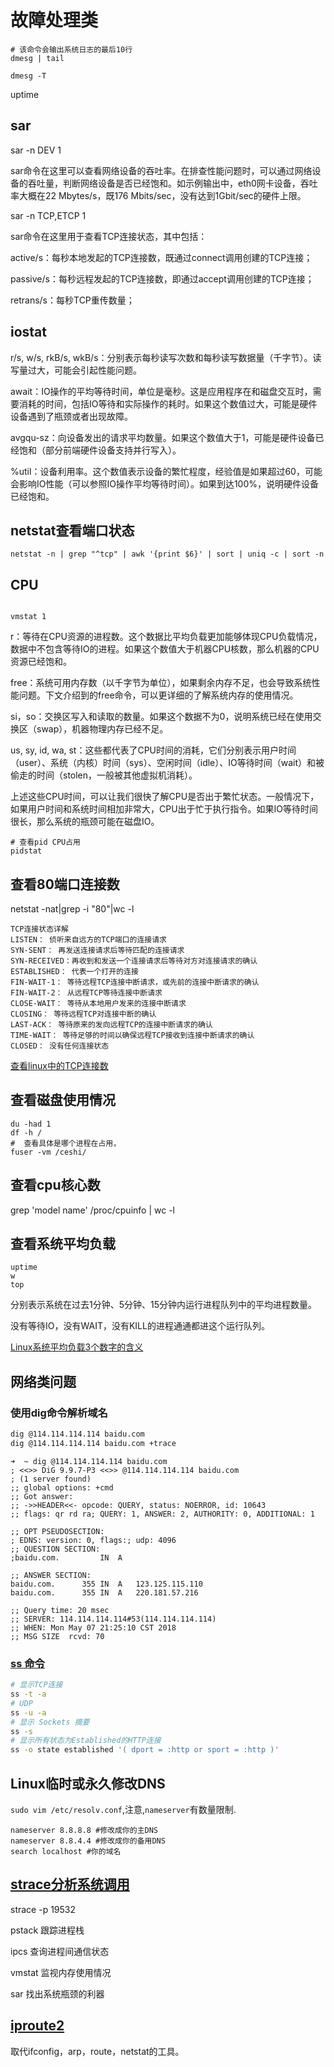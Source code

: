 # 故障处理类



```
# 该命令会输出系统日志的最后10行
dmesg | tail

dmesg -T

```


uptime

## sar

sar -n DEV 1

sar命令在这里可以查看网络设备的吞吐率。在排查性能问题时，可以通过网络设备的吞吐量，判断网络设备是否已经饱和。如示例输出中，eth0网卡设备，吞吐率大概在22 Mbytes/s，既176 Mbits/sec，没有达到1Gbit/sec的硬件上限。


sar -n TCP,ETCP 1

sar命令在这里用于查看TCP连接状态，其中包括：

active/s：每秒本地发起的TCP连接数，既通过connect调用创建的TCP连接；

passive/s：每秒远程发起的TCP连接数，即通过accept调用创建的TCP连接；

retrans/s：每秒TCP重传数量；


## iostat

r/s, w/s, rkB/s, wkB/s：分别表示每秒读写次数和每秒读写数据量（千字节）。读写量过大，可能会引起性能问题。

await：IO操作的平均等待时间，单位是毫秒。这是应用程序在和磁盘交互时，需要消耗的时间，包括IO等待和实际操作的耗时。如果这个数值过大，可能是硬件设备遇到了瓶颈或者出现故障。

avgqu-sz：向设备发出的请求平均数量。如果这个数值大于1，可能是硬件设备已经饱和（部分前端硬件设备支持并行写入）。

%util：设备利用率。这个数值表示设备的繁忙程度，经验值是如果超过60，可能会影响IO性能（可以参照IO操作平均等待时间）。如果到达100%，说明硬件设备已经饱和。


## netstat查看端口状态


```
netstat -n | grep "^tcp" | awk '{print $6}' | sort | uniq -c | sort -n
```



## CPU

```

vmstat 1

```

r：等待在CPU资源的进程数。这个数据比平均负载更加能够体现CPU负载情况，数据中不包含等待IO的进程。如果这个数值大于机器CPU核数，那么机器的CPU资源已经饱和。

free：系统可用内存数（以千字节为单位），如果剩余内存不足，也会导致系统性能问题。下文介绍到的free命令，可以更详细的了解系统内存的使用情况。

si，so：交换区写入和读取的数量。如果这个数据不为0，说明系统已经在使用交换区（swap），机器物理内存已经不足。

us, sy, id, wa, st：这些都代表了CPU时间的消耗，它们分别表示用户时间（user）、系统（内核）时间（sys）、空闲时间（idle）、IO等待时间（wait）和被偷走的时间（stolen，一般被其他虚拟机消耗）。

上述这些CPU时间，可以让我们很快了解CPU是否出于繁忙状态。一般情况下，如果用户时间和系统时间相加非常大，CPU出于忙于执行指令。如果IO等待时间很长，那么系统的瓶颈可能在磁盘IO。


```
# 查看pid CPU占用
pidstat
```


## 查看80端口连接数

netstat -nat|grep -i "80"|wc -l

```
TCP连接状态详解 
LISTEN： 侦听来自远方的TCP端口的连接请求
SYN-SENT： 再发送连接请求后等待匹配的连接请求
SYN-RECEIVED：再收到和发送一个连接请求后等待对方对连接请求的确认
ESTABLISHED： 代表一个打开的连接
FIN-WAIT-1： 等待远程TCP连接中断请求，或先前的连接中断请求的确认
FIN-WAIT-2： 从远程TCP等待连接中断请求
CLOSE-WAIT： 等待从本地用户发来的连接中断请求
CLOSING： 等待远程TCP对连接中断的确认
LAST-ACK： 等待原来的发向远程TCP的连接中断请求的确认
TIME-WAIT： 等待足够的时间以确保远程TCP接收到连接中断请求的确认
CLOSED： 没有任何连接状态
```

[查看linux中的TCP连接数](https://blog.csdn.net/he_jian1/article/details/40787269 )

## 查看磁盘使用情况

```
du -had 1
df -h /
#  查看具体是哪个进程在占用，
fuser -vm /ceshi/ 
```

## 查看cpu核心数

grep 'model name' /proc/cpuinfo | wc -l



## 查看系统平均负载

```
uptime
w
top
```

分别表示系统在过去1分钟、5分钟、15分钟内运行进程队列中的平均进程数量。

没有等待IO，没有WAIT，没有KILL的进程通通都进这个运行队列。


[Linux系统平均负载3个数字的含义](http://www.slyar.com/blog/linux-load-average-three-numbers.html)

## 网络类问题

### 使用dig命令解析域名


```bash
dig @114.114.114.114 baidu.com
dig @114.114.114.114 baidu.com +trace
```

```other
➜  ~ dig @114.114.114.114 baidu.com
; <<>> DiG 9.9.7-P3 <<>> @114.114.114.114 baidu.com
; (1 server found)
;; global options: +cmd
;; Got answer:
;; ->>HEADER<<- opcode: QUERY, status: NOERROR, id: 10643
;; flags: qr rd ra; QUERY: 1, ANSWER: 2, AUTHORITY: 0, ADDITIONAL: 1

;; OPT PSEUDOSECTION:
; EDNS: version: 0, flags:; udp: 4096
;; QUESTION SECTION:
;baidu.com.			IN	A

;; ANSWER SECTION:
baidu.com.		355	IN	A	123.125.115.110
baidu.com.		355	IN	A	220.181.57.216

;; Query time: 20 msec
;; SERVER: 114.114.114.114#53(114.114.114.114)
;; WHEN: Mon May 07 21:25:10 CST 2018
;; MSG SIZE  rcvd: 70
```

### [ss 命令](https://www.cnblogs.com/peida/archive/2013/03/11/2953420.html)

```bash
# 显示TCP连接
ss -t -a
# UDP
ss -u -a
# 显示 Sockets 摘要
ss -s
# 显示所有状态为Established的HTTP连接
ss -o state established '( dport = :http or sport = :http )' 


```

## Linux临时或永久修改DNS

`sudo vim /etc/resolv.conf`,注意,`nameserver`有数量限制.

```
nameserver 8.8.8.8 #修改成你的主DNS
nameserver 8.8.4.4 #修改成你的备用DNS
search localhost #你的域名
```

## [strace分析系统调用](https://www.cnblogs.com/ggjucheng/archive/2012/01/08/2316692.html)

strace -p 19532

pstack 跟踪进程栈

ipcs 查询进程间通信状态

vmstat 监视内存使用情况

sar 找出系统瓶颈的利器

## [iproute2](https://blog.csdn.net/astrotycoon/article/details/52317288)

取代ifconfig，arp，route，netstat的工具。